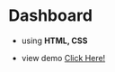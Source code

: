 # Dashboard

- using **HTML, CSS**

- view demo  [Click Here!](https://abd-allh.github.io/dashboard-responsive-website/)
